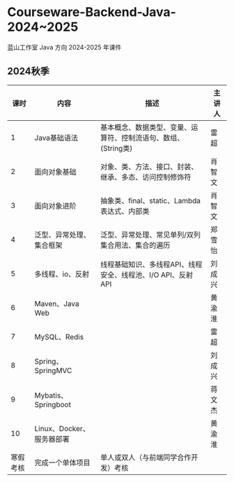 

# Courseware-Backend-Java-2024~2025

蓝山工作室 Java 方向 2024-2025 年课件



## 2024秋季

| 课时     | 内容                      | 描述                                                         | 主讲人 |
| -------- | ------------------------- | ------------------------------------------------------------ | ------ |
| 1        | Java基础语法              | 基本概念、数据类型、变量、运算符、控制流语句、数组、(String类) | 雷超   |
| 2        | 面向对象基础              | 对象、类、方法、接口、封装、继承、多态、访问控制修饰符       | 肖智文 |
| 3        | 面向对象进阶              | 抽象类、final、static、Lambda表达式、内部类                  | 肖智文 |
| 4        | 泛型、异常处理、集合框架  | 泛型、异常处理、常见单列/双列集合用法、集合的遍历             | 郑雪怡 |
| 5        | 多线程、io、反射          | 线程基础知识、多线程API、线程安全、线程池、I/O API、反射API  | 刘成兴 |
| 6        | Maven、Java Web           |                                                              | 黄渝淮 |
| 7        | MySQL、Redis        |                                                              | 雷超   |
| 8        | Spring、SpringMVC         |                                                              | 刘成兴 |
| 9        | Mybatis、Springboot       |                                                              | 蒋文杰 |
| 10       | Linux、Docker、服务器部署 |                                                              | 黄渝淮 |
| 寒假考核 | 完成一个单体项目          | 单人或双人（与前端同学合作开发）考核                         |        |

